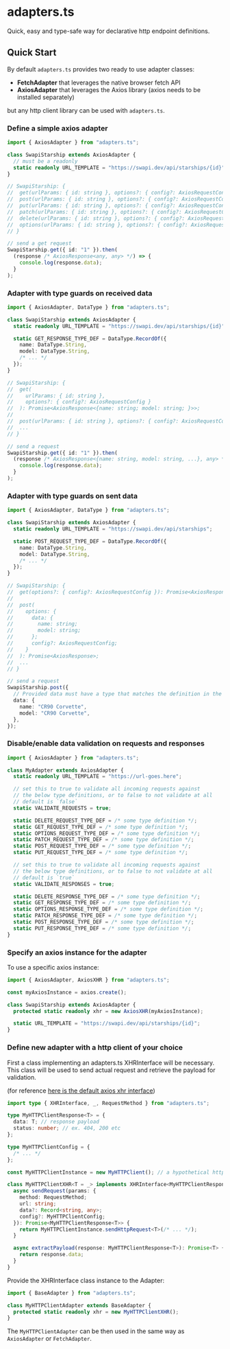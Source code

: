 # adapters.ts

Quick, easy and type-safe way for declarative http endpoint definitions.

## Quick Start

By default `adapters.ts` provides two ready to use adapter classes:

- **FetchAdapter** that leverages the native browser fetch API
- **AxiosAdapter** that leverages the Axios library (axios needs to be installed separately)

but any http client library can be used with `adapters.ts`.

### Define a simple axios adapter

```ts
import { AxiosAdapter } from "adapters.ts";

class SwapiStarship extends AxiosAdapter {
  // must be a readonly
  static readonly URL_TEMPLATE = "https://swapi.dev/api/starships/{id}";
}

// SwapiStarship: {
//  get(urlParams: { id: string }, options?: { config?: AxiosRequestConfig }): Promise<AxiosResponse>;
//  post(urlParams: { id: string }, options?: { config?: AxiosRequestConfig }): Promise<AxiosResponse>;
//  put(urlParams: { id: string }, options?: { config?: AxiosRequestConfig }): Promise<AxiosResponse>;
//  patch(urlParams: { id: string }, options?: { config?: AxiosRequestConfig }): Promise<AxiosResponse>;
//  delete(urlParams: { id: string }, options?: { config?: AxiosRequestConfig }): Promise<AxiosResponse>;
//  options(urlParams: { id: string }, options?: { config?: AxiosRequestConfig }): Promise<AxiosResponse>;
// }

// send a get request
SwapiStarship.get({ id: "1" }).then(
  (response /* AxiosResponse<any, any> */) => {
    console.log(response.data);
  }
);
```

### Adapter with type guards on received data

```ts
import { AxiosAdapter, DataType } from "adapters.ts";

class SwapiStarship extends AxiosAdapter {
  static readonly URL_TEMPLATE = "https://swapi.dev/api/starships/{id}";

  static GET_RESPONSE_TYPE_DEF = DataType.RecordOf({
    name: DataType.String,
    model: DataType.String,
    /* ... */
  });
}

// SwapiStarship: {
//  get(
//    urlParams: { id: string },
//    options?: { config?: AxiosRequestConfig }
//  ): Promise<AxiosResponse<{name: string; model: string; }>>;
//
//  post(urlParams: { id: string }, options?: { config?: AxiosRequestConfig }): Promise<AxiosResponse>;
//  ...
// }

// send a request
SwapiStarship.get({ id: "1" }).then(
  (response /* AxiosResponse<{name: string, model: string, ...}, any> */) => {
    console.log(response.data);
  }
);
```

### Adapter with type guards on sent data

```ts
import { AxiosAdapter, DataType } from "adapters.ts";

class SwapiStarship extends AxiosAdapter {
  static readonly URL_TEMPLATE = "https://swapi.dev/api/starships";

  static POST_REQUEST_TYPE_DEF = DataType.RecordOf({
    name: DataType.String,
    model: DataType.String,
    /* ... */
  });
}

// SwapiStarship: {
//  get(options?: { config?: AxiosRequestConfig }): Promise<AxiosResponse>;
//
//  post(
//    options: {
//      data: {
//        name: string;
//        model: string;
//      };
//      config?: AxiosRequestConfig;
//    }
//  ): Promise<AxiosResponse>;
//  ...
// }

// send a request
SwapiStarship.post({
  // Provided data must have a type that matches the definition in the above class
  data: {
    name: "CR90 Corvette",
    model: "CR90 Corvette",
  },
});
```

### Disable/enable data validation on requests and responses

```ts
import { AxiosAdapter } from "adapters.ts";

class MyAdapter extends AxiosAdapter {
  static readonly URL_TEMPLATE = "https://url-goes.here";

  // set this to true to validate all incoming requests against
  // the below type definitions, or to false to not validate at all
  // default is `false`
  static VALIDATE_REQUESTS = true;

  static DELETE_REQUEST_TYPE_DEF = /* some type definition */;
  static GET_REQUEST_TYPE_DEF = /* some type definition */;
  static OPTIONS_REQUEST_TYPE_DEF = /* some type definition */;
  static PATCH_REQUEST_TYPE_DEF = /* some type definition */;
  static POST_REQUEST_TYPE_DEF = /* some type definition */;
  static PUT_REQUEST_TYPE_DEF = /* some type definition */;

  // set this to true to validate all incoming requests against
  // the below type definitions, or to false to not validate at all
  // default is `true`
  static VALIDATE_RESPONSES = true;

  static DELETE_RESPONSE_TYPE_DEF = /* some type definition */;
  static GET_RESPONSE_TYPE_DEF = /* some type definition */;
  static OPTIONS_RESPONSE_TYPE_DEF = /* some type definition */;
  static PATCH_RESPONSE_TYPE_DEF = /* some type definition */;
  static POST_RESPONSE_TYPE_DEF = /* some type definition */;
  static PUT_RESPONSE_TYPE_DEF = /* some type definition */;
}
```

### Specify an axios instance for the adapter

To use a specific axios instance:

```ts
import { AxiosAdapter, AxiosXHR } from "adapters.ts";

const myAxiosInstance = axios.create();

class SwapiStarship extends AxiosAdapter {
  protected static readonly xhr = new AxiosXHR(myAxiosInstance);

  static URL_TEMPLATE = "https://swapi.dev/api/starships/{id}";
}
```

### Define new adapter with a http client of your choice

First a class implementing an adapters.ts XHRInterface will be necessary. This class will be used to send actual request and retrieve the payload for validation.

(for reference [here is the default axios xhr interface](./src/AxiosAdapter/axios-xhr.ts))

```ts
import type { XHRInterface, _, RequestMethod } from "adapters.ts";

type MyHTTPClientResponse<T> = {
  data: T; // response payload
  status: number; // ex. 404, 200 etc
};

type MyHTTPClientConfig = {
  /* ... */
};

const MyHTTPClientInstance = new MyHTTPClient(); // a hypothetical http client

class MyHTTPClientXHR<T = _> implements XHRInterface<MyHTTPClientResponse<T>> {
  async sendRequest(params: {
    method: RequestMethod;
    url: string;
    data?: Record<string, any>;
    config?: MyHTTPClientConfig;
  }): Promise<MyHTTPClientResponse<T>> {
    return MyHTTPClientInstance.sendHttpRequest<T>(/* ... */);
  }

  async extractPayload(response: MyHTTPClientResponse<T>): Promise<T> {
    return response.data;
  }
}
```

Provide the XHRInterface class instance to the Adapter:

```ts
import { BaseAdapter } from "adapters.ts";

class MyHTTPClientAdapter extends BaseAdapter {
  protected static readonly xhr = new MyHTTPClientXHR();
}
```

The `MyHTTPClientAdapter` can be then used in the same way as `AxiosAdapter` or `FetchAdapter`.
